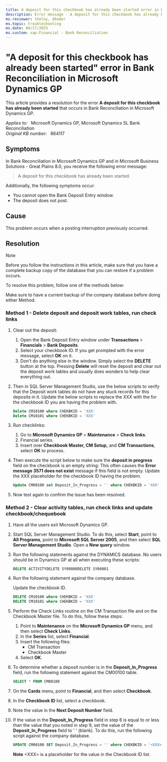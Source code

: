 ```yaml
---
title: A deposit for this checkbook has already been started error in Bank Reconciliation
description: Error message - A deposit for this checkbook has already been started that occurs in Bank Reconciliation in Microsoft Dynamics GP. Provides a resolution.
ms.reviewer: theley, dbader
ms.topic: troubleshooting
ms.date: 04/17/2025
ms.custom: sap:Financial - Bank Reconciliation
---
```

# "A deposit for this checkbook has already been started" error in Bank Reconciliation in Microsoft Dynamics GP

This article provides a resolution for the error **A deposit for this checkbook has already been started** that occurs in Bank Reconciliation in Microsoft Dynamics GP.

_Applies to:_ &nbsp; Microsoft Dynamics GP, Microsoft Dynamics SL Bank Reconciliation  
_Original KB number:_ &nbsp; 864117

## Symptoms

In Bank Reconciliation in Microsoft Dynamics GP and in Microsoft Business Solutions - Great Plains 8.0, you receive the following error message:

> A deposit for this checkbook has already been started.

Additionally, the following symptoms occur:

- You cannot open the Bank Deposit Entry window.
- The deposit does not post.

## Cause

This problem occurs when a posting interruption previously occurred.

## Resolution

> [!NOTE]
> Before you follow the instructions in this article, make sure that you have a complete backup copy of the database that you can restore if a problem occurs.

To resolve this problem, follow one of the methods below:

Make sure to have a current backup of the company database before doing either Method.

### Method 1 - Delete deposit and deposit work tables, run check links

1. Clear out the deposit:

   1. Open the Bank Deposit Entry window under **Transactions** > **Financials** > **Bank Deposits**.
   2. Select your checkbook ID. If you get prompted with the error message, select **OK** on it.
   3. Don't do anything else in the window. Simply select the **DELETE** button at the top. Pressing **Delete** will reset the deposit and clear out the deposit work tables and usually does wonders to help clear everything out.

2. Then in SQL Server Management Studio, use the below scripts to verify that the Deposit work tables do not have any stuck records for this deposits in it. Update the below scripts to replace the XXX with the for the checkbook ID you are having the problem with.

    ```sql
    Delete CM10100 where CHEKBKID = 'XXX'
    Delete CM10101 where CHEKBKID = 'XXX'
    ```

3. Run checklinks:
   1. Go to **Microsoft Dynamics GP** > **Maintenance** > **Check links**.
   2. Financial series.
   3. Insert over **Checkbook Master, CM Setup,** and **CM Transactions**, select **OK** to process.

4. Then execute the script below to make sure the **deposit in progress** field on the checkbook is an empty string: This often causes the **Error message 3571 does not exist** message if this field is not empty. Update the XXX placeholder for the checkbook ID having the problem.

    ```sql
    Update CM00100 set Deposit_In_Progress = '' where CHEKBKID = 'XXX'
    ```

5. Now test again to confirm the issue has been resolved.

### Method 2 - Clear activity tables, run check links and update checkbook/chequebook

1. Have all the users exit Microsoft Dynamics GP.
2. Start SQL Server Management Studio. To do this, select **Start**, point to **All Programs**, point to **Microsoft SQL Server 2005**, and then select **SQL Server Management Studio**. Open a **New query** window.
3. Run the following statements against the DYNAMICS database. No users should be in Dynamics GP at all when executing these scripts:

   ```sql
   DELETE ACTIVITYDELETE SY00800DELETE SY00801
   ```

4. Run the following statement against the company database.

   Update the checkbook ID.

   ```sql
   DELETE CM10100 where CHEKBKID = 'XXX'  
   DELETE CM10101 where CHEKBKID = 'XXX'
   ```

5. Perform the Check Links routine on the CM Transaction file and on the Checkbook Master file. To do this, follow these steps:

    1. Point to **Maintenance** on the **Microsoft Dynamics GP** menu, and then select **Check Links**.
    2. In the **Series** list, select **Financial**.
    3. Insert the following files:
        - CM Transaction
        - Checkbook Master
    4. Select **OK**.

6. To determine whether a deposit number is in the **Deposit_In_Progress** field, run the following statement against the CM00100 table.

   ```sql
   SELECT * FROM CM00100
   ```

7. On the **Cards** menu, point to **Financial**, and then select **Checkbook**.
8. In the **Checkbook ID** list, select a checkbook.
9. Note the value in the **Next Deposit Number** field.
10. If the value in the **Deposit_In_Progress** field in step 6 is equal to or less than the value that you noted in step 9, set the value of the **Deposit_In_Progress** field to ' ' (blank). To do this, run the following script against the company database.

    ```sql
    UPDATE CM00100 SET Deposit_In_Progress = '' where CHEKBKID = '<XXX>'
    ```

    **Note** \<XXX> is a placeholder for the value in the Checkbook ID list.

